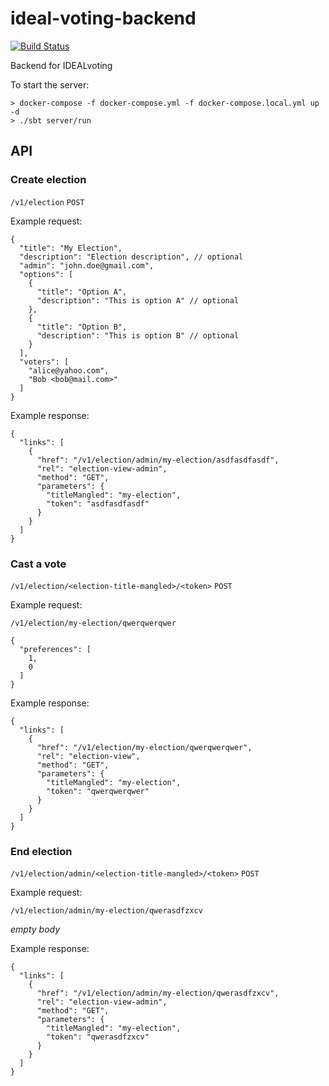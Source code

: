 # ideal-voting-backend

[![Build Status][Badge-GitHubActions]][Link-GitHubActions]

Backend for IDEALvoting

To start the server:
```
> docker-compose -f docker-compose.yml -f docker-compose.local.yml up -d
> ./sbt server/run
```

## API

### Create election

`/v1/election` `POST`

Example request:
```json5
{
  "title": "My Election",
  "description": "Election description", // optional
  "admin": "john.doe@gmail.com",
  "options": [
    {
      "title": "Option A",
      "description": "This is option A" // optional
    },
    {
      "title": "Option B",
      "description": "This is option B" // optional
    }
  ],
  "voters": [
    "alice@yahoo.com",
    "Bob <bob@mail.com>"
  ]
}
```
Example response:
```json5
{
  "links": [
    {
      "href": "/v1/election/admin/my-election/asdfasdfasdf",
      "rel": "election-view-admin",
      "method": "GET",
      "parameters": {
        "titleMangled": "my-election",
        "token": "asdfasdfasdf"
      }
    }
  ]
}
```

### Cast a vote

`/v1/election/<election-title-mangled>/<token>` `POST`

Example request:

`/v1/election/my-election/qwerqwerqwer`
```json5
{
  "preferences": [
    1,
    0
  ]
}
```

Example response:
```json5
{
  "links": [
    {
      "href": "/v1/election/my-election/qwerqwerqwer",
      "rel": "election-view",
      "method": "GET",
      "parameters": {
        "titleMangled": "my-election",
        "token": "qwerqwerqwer"
      }
    }
  ]
}
```

### End election

`/v1/election/admin/<election-title-mangled>/<token>` `POST`

Example request:

`/v1/election/admin/my-election/qwerasdfzxcv`

_empty body_

Example response:
```json5
{
  "links": [
    {
      "href": "/v1/election/admin/my-election/qwerasdfzxcv",
      "rel": "election-view-admin",
      "method": "GET",
      "parameters": {
        "titleMangled": "my-election",
        "token": "qwerasdfzxcv"
      }
    }
  ]
}
```


[Link-GitHubActions]: https://github.com/Idealiste-cz/ideal-voting-backend/actions/workflows/release.yml?query=branch%3Amaster "GitHub Actions link"
[Badge-GitHubActions]: https://github.com/Idealiste-cz/ideal-voting-backend/actions/workflows/release.yml/badge.svg "GitHub Actions badge"
